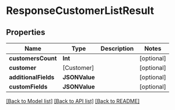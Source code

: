 # ResponseCustomerListResult

## Properties
Name | Type | Description | Notes
------------ | ------------- | ------------- | -------------
**customersCount** | **Int** |  | [optional] 
**customer** | [Customer] |  | [optional] 
**additionalFields** | **JSONValue** |  | [optional] 
**customFields** | **JSONValue** |  | [optional] 

[[Back to Model list]](../README.md#documentation-for-models) [[Back to API list]](../README.md#documentation-for-api-endpoints) [[Back to README]](../README.md)


